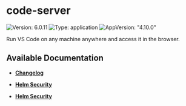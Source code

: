 # code-server

![Version: 6.0.11](https://img.shields.io/badge/Version-6.0.11-informational?style=flat-square) ![Type: application](https://img.shields.io/badge/Type-application-informational?style=flat-square) ![AppVersion: "4.10.0"](https://img.shields.io/badge/AppVersion-"4.10.0"-informational?style=flat-square)

Run VS Code on any machine anywhere and access it in the browser.

## Available Documentation

- [**Changelog**](CHANGELOG)

- [**Helm Security**](container-security)

- [**Helm Security**](helm-security)

